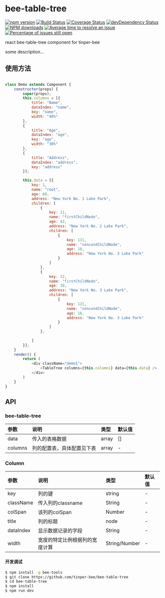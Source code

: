 # bee-table-tree

[![npm version](https://img.shields.io/npm/v/bee-table-tree.svg)](https://www.npmjs.com/package/bee-table-tree)
[![Build Status](https://img.shields.io/travis/tinper-bee/bee-table-tree/master.svg)](https://travis-ci.org/tinper-bee/bee-table-tree)
[![Coverage Status](https://coveralls.io/repos/github/tinper-bee/bee-table-tree/badge.svg?branch=master)](https://coveralls.io/github/tinper-bee/bee-table-tree?branch=master)
[![devDependency Status](https://img.shields.io/david/dev/tinper-bee/bee-table-tree.svg)](https://david-dm.org/tinper-bee/bee-table-tree#info=devDependencies)
[![NPM downloads](http://img.shields.io/npm/dm/bee-table-tree.svg?style=flat)](https://npmjs.org/package/bee-table-tree)
[![Average time to resolve an issue](http://isitmaintained.com/badge/resolution/tinper-bee/bee-table-tree.svg)](http://isitmaintained.com/project/tinper-bee/bee-table-tree "Average time to resolve an issue")
[![Percentage of issues still open](http://isitmaintained.com/badge/open/tinper-bee/bee-table-tree.svg)](http://isitmaintained.com/project/tinper-bee/bee-table-tree "Percentage of issues still open")


react bee-table-tree component for tinper-bee

some description...

## 使用方法

```js

class Demo extends Component {
    constructor(props) {
        super(props);
        this.columns = [{
            title: "Name",
            dataIndex: "name",
            key: "name",
            width: "40%"
        },
        {
            title: "Age",
            dataIndex: "age",
            key: "age",
            width: "30%"
        },
        {
            title: "Address",
            dataIndex: "address",
            key: "address"
        }];

        this.data = [{
            key: 1,
            name: "root",
            age: 60,
            address: "New York No. 1 Lake Park",
            children: [
                {
                    key: 11,
                    name: "firstChildNode",
                    age: 42,
                    address: "New York No. 2 Lake Park",
                    children: [
                        {
                            key: 111,
                            name: "sencondChildNode",
                            age: 16,
                            address: "New York No. 3 Lake Park"
                        }
                    ]
                },
                {
                    key: 12,
                    name: "firstChildNode",
                    age: 30,
                    address: "New York No. 3 Lake Park",
                    children: [
                        {
                            key: 121,
                            name: "sencondChildNode",
                            age: 16,
                            address: "New York No. 3 Lake Park"
                        }
                    ]
                },
               
            ]
        }];
    }
    render() {
        return (
            <div className="demo1">
                <TableTree columns={this.columns} data={this.data} />
            </div>
        )
    }
}

```



## API

### bee-table-tree
|参数|说明|类型|默认值|
|:---|:-----|:----|:------|
|data|传入的表格数据|array|[]|
|columns|列的配置表，具体配置见下表|array|-|


### Column

|参数|说明|类型|默认值|
|:--|:---|:--|:---|
|key|列的键|string|-|
|className|传入列的classname|String	|-|
|colSpan|该列的colSpan|Number|-|
|title|列的标题|node|-|
|dataIndex|	显示数据记录的字段|String|-|
|width|宽度的特定比例根据列的宽度计算|String/Number|-|

#### 开发调试

```sh
$ npm install -g bee-tools
$ git clone https://github.com/tinper-bee/bee-table-tree
$ cd bee-table-tree
$ npm install
$ npm run dev
```

